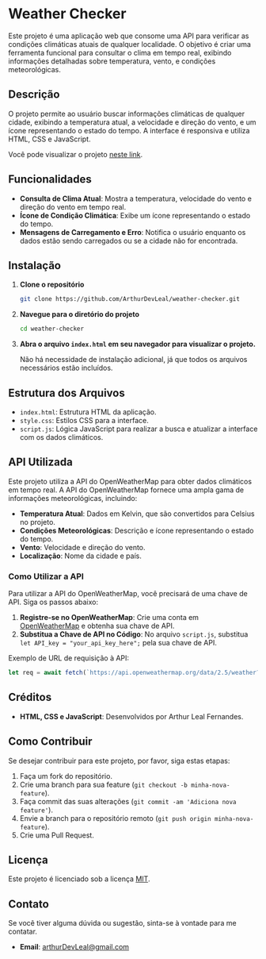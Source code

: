 # Weather Checker

Este projeto é uma aplicação web que consome uma API para verificar as condições climáticas atuais de qualquer localidade. O objetivo é criar uma ferramenta funcional para consultar o clima em tempo real, exibindo informações detalhadas sobre temperatura, vento, e condições meteorológicas.

## Descrição

O projeto permite ao usuário buscar informações climáticas de qualquer cidade, exibindo a temperatura atual, a velocidade e direção do vento, e um ícone representando o estado do tempo. A interface é responsiva e utiliza HTML, CSS e JavaScript.

Você pode visualizar o projeto <a href="https://arthurdevleal.github.io/weather-checker/" target="_blank">neste link</a>.

## Funcionalidades

- **Consulta de Clima Atual**: Mostra a temperatura, velocidade do vento e direção do vento em tempo real.
- **Ícone de Condição Climática**: Exibe um ícone representando o estado do tempo.
- **Mensagens de Carregamento e Erro**: Notifica o usuário enquanto os dados estão sendo carregados ou se a cidade não for encontrada.

## Instalação

1. **Clone o repositório**
   ```bash
   git clone https://github.com/ArthurDevLeal/weather-checker.git
   ```

2. **Navegue para o diretório do projeto**
   ```bash
   cd weather-checker
   ```

3. **Abra o arquivo `index.html` em seu navegador para visualizar o projeto.**

   Não há necessidade de instalação adicional, já que todos os arquivos necessários estão incluídos.

## Estrutura dos Arquivos

- `index.html`: Estrutura HTML da aplicação.
- `style.css`: Estilos CSS para a interface.
- `script.js`: Lógica JavaScript para realizar a busca e atualizar a interface com os dados climáticos.

## API Utilizada

Este projeto utiliza a API do OpenWeatherMap para obter dados climáticos em tempo real. A API do OpenWeatherMap fornece uma ampla gama de informações meteorológicas, incluindo:

- **Temperatura Atual**: Dados em Kelvin, que são convertidos para Celsius no projeto.
- **Condições Meteorológicas**: Descrição e ícone representando o estado do tempo.
- **Vento**: Velocidade e direção do vento.
- **Localização**: Nome da cidade e país.

### Como Utilizar a API

Para utilizar a API do OpenWeatherMap, você precisará de uma chave de API. Siga os passos abaixo:

1. **Registre-se no OpenWeatherMap**: Crie uma conta em [OpenWeatherMap](https://openweathermap.org/) e obtenha sua chave de API.
2. **Substitua a Chave de API no Código**: No arquivo `script.js`, substitua `let API_key = "your_api_key_here";` pela sua chave de API.

Exemplo de URL de requisição à API:
```javascript
let req = await fetch(`https://api.openweathermap.org/data/2.5/weather?q=${input.value}&appid=${API_key}`);
```

## Créditos

- **HTML, CSS e JavaScript**: Desenvolvidos por Arthur Leal Fernandes.

## Como Contribuir

Se desejar contribuir para este projeto, por favor, siga estas etapas:

1. Faça um fork do repositório.
2. Crie uma branch para sua feature (`git checkout -b minha-nova-feature`).
3. Faça commit das suas alterações (`git commit -am 'Adiciona nova feature'`).
4. Envie a branch para o repositório remoto (`git push origin minha-nova-feature`).
5. Crie uma Pull Request.

## Licença

Este projeto é licenciado sob a licença [MIT](LICENSE).

## Contato

Se você tiver alguma dúvida ou sugestão, sinta-se à vontade para me contatar.

- **Email**: arthurDevLeal@gmail.com
